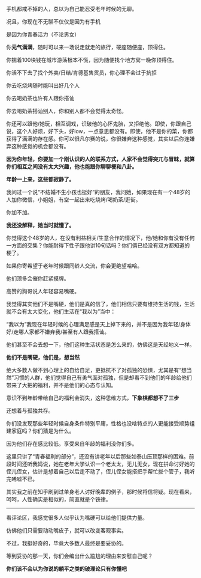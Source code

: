 



手机都戒不掉的人，总以为自己能忍受老年时候的无聊。

况且，你现在不无聊不仅仅是因为有手机

是因为你青春活力（不论男女）

你**元气满满**，随时可以来一场说走就走的旅行，硬座随便座，顶得住。

你揣着100块钱在城市游荡根本不慌，因为随便找个地方窝一晚你顶得住。

你活不下去了找个外卖/日结/肯德基售货员，你心理不会过于抗拒

你去吃烧烤随时能叫出好几个人

你去喝奶茶也许有人跟你搭讪

你去喝奶茶搭讪别人，你和别人都不会觉得太奇怪。

你还可以跟他/她玩，相互调戏，识破他的心怀鬼胎，又拒绝他。即使，你跟自己说，这个人好烦，好下头，好low，一点意思都没有。即使，他不是你的菜，你都获得了满满的存在感。你可以很凡尔赛的说，你很嫌弃这种感觉，其实以后你连嫌弃这种感觉的机会都没有。

  


**因为你年轻，你要加一个刚认识的人的联系方式，人家不会觉得突兀与冒昧，就算你们相互之间没有太大兴趣，他也能跟你聊聊梗和八卦。**

**年龄一上来，这些都寂静了。**

  


我问过一个说“不结婚不生小孩也挺好”的朋友，我问她，如果现在有一个48岁的人加你微信，小姐姐，有空一起出来吃烧烤/喝奶茶/逛街。

你加不加。

**我还没解释，她当时就懂了。**

你觉得这个48岁的人，在没有利益相关/生意合作的情况下，他/她和你有没有任何一方面的交集？你能耐得下性子跟他讲10句话吗？你们俩已经没有双方都知道的梗了。

  


如果你寄希望于老年时候跟同龄人交流，你会更绝望哈哈。

他们顶多会催你赶紧摸牌。

  


高赞的狗哥说人年轻容易嘴硬。

我觉得其实他们不是嘴硬，他们是真的信了，他们相信只要有维持生活的钱，生活就不会有太大变化，他们生活在“我以为”当中：

“我以为”我现在年轻时候的心理满足感是天上掉下来的，并不是因为我年轻/身体好/走哪人家都不嫌弃我/甚至有人跟我搭讪。

他们甚至不会去想一下，他们这种生活状态是怎么来的，仿佛这是天经地义一样。

  


**他们不是嘴硬，他们是，想当然**

  


绝大多数人做不到心理上的自给自足，更抵抗不了对孤独的恐惧，尤其是有“想当然”习惯的人群，他们觉得自己有勇气面对孤独，但是却看不到他们的年龄给他们带来了大把的福利，并不是他们的心态与认知。

意识不到年龄带给自己的福利会消失，这种思维方式，**下象棋都想不了三步**

还想着与孤独共存。

你们没发现那些年轻时候自身条件特别平庸，性格也没啥特点的人更能接受顺势组建家庭吗？你们猜是为什么。

因为他们存在感比较低。享受来自年龄的福利没你们多。

  


这里只讲了“青春福利的部分”，还没有讲老年以后那些如泰山压顶那样的困难。前段时间还听我妈说，她在老年大学认识一个老太太，无儿无女，现在拼命讨好她的侄儿侄女，估计是想着自己以后走不动了，侄儿侄女能搭把手帮忙拔个管子，我听完唏嘘不已。

其实我之前在知乎刷到过单身老人讨好晚辈的例子，那时候将信将疑。现在看来，呵呵，人性确实是相似的，简直就是个铁律。



---

看评论区，我感觉很多人似乎认为嘴硬可以给他们提供力量。

仿佛他们只需要动动嘴皮子，就可以改变客观事实。

  


不过，我挺好奇的，毕竟大多数人最终是要妥协的。

等到妥协的那一天，你们会编出什么尴尬的理由来安慰自己呢？

**你们该不会以为你说的躺平之类的破理论只有你懂吧**






